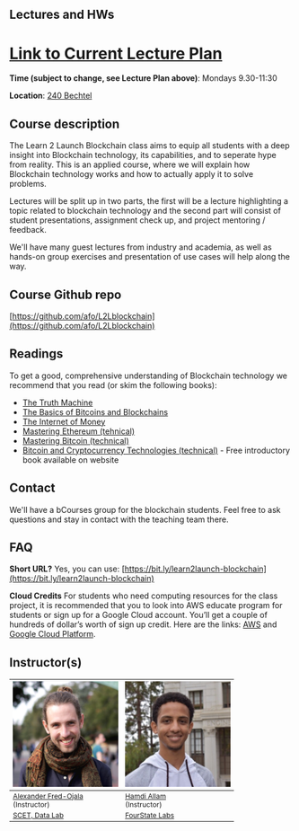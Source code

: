 ## Lectures and HWs

# [Link to Current Lecture Plan](https://docs.google.com/spreadsheets/d/1dBiaBcgKsEg2rGO6s1gqsghUsHP2iIN6OcQBse5Z3hU/edit?usp=sharing)

**Time (subject to change, see Lecture Plan above)**: Mondays 9.30-11:30

**Location**: [240 Bechtel](https://wheelerrenewal.berkeley.edu/surge-spaces/bechtel-hall-room-240) 


## Course description
The Learn 2 Launch Blockchain class aims to equip all students with a deep insight into Blockchain technology, its capabilities, and  to seperate hype from reality. This is an applied course, where we will explain how Blockchain technology works and how to actually apply it to solve problems.

Lectures will be split up in two parts, the first will be a lecture highlighting a topic related to blockchain technology and the second part will consist of student presentations, assignment check up, and project mentoring / feedback. 

We'll have many guest lectures from industry and academia, as well as hands-on group exercises and presentation of use cases will help along the way.


## Course Github repo

[https://github.com/afo/L2Lblockchain](https://github.com/afo/L2Lblockchain)


## Readings

To get a good, comprehensive understanding of Blockchain technology we recommend that you read (or skim the following books):

* [The Truth Machine](https://www.amazon.com/Truth-Machine-Blockchain-Future-Everything/dp/B07B4MLBW8/ref=sr_1_1?ie=UTF8&qid=1533811586&sr=8-1&keywords=truth+machine)
* [The Basics of Bitcoins and Blockchains](https://www.amazon.com/Basics-Bitcoins-Blockchains-Introduction-Cryptocurrencies/dp/1633538001)
* [The Internet of Money](https://www.amazon.com/The-Internet-of-Money/dp/B071KX8WP8/ref=sr_1_5?ie=UTF8&qid=1533811605&sr=1-5&keywords=mastering+bitcoin)
* [Mastering Ethereum (tehnical)](https://www.amazon.com/Mastering-Ethereum-Building-Smart-Contracts/dp/1491971940)
* [Mastering Bitcoin (technical)](https://www.amazon.com/Mastering-Bitcoin-Programming-Open-Blockchain/dp/1491954388/ref=sr_1_4?s=books&ie=UTF8&qid=1533811605&sr=1-4&keywords=mastering+bitcoin)
* [Bitcoin and Cryptocurrency Technologies (technical)](http://bitcoinbook.cs.princeton.edu/) - Free introductory book available on website


## Contact

We'll have a bCourses group for the blockchain students. Feel free to ask questions and stay in contact with the teaching team there.


## FAQ

**Short URL?**
Yes, you can use: [https://bit.ly/learn2launch-blockchain](https://bit.ly/learn2launch-blockchain)


**Cloud Credits**
For students who need computing resources for the class project, it is recommended that you to look into AWS educate program for students or sign up for a Google Cloud account. You’ll get a couple of hundreds of dollar’s worth of sign up credit. Here are the links: [AWS](https://aws.amazon.com/education/awseducate/apply/) and [Google Cloud Platform](https://cloud.google.com/free/).


## Instructor(s)

<table style="table-layout: fixed; font-size: 88%; width:400px;">
  <thead>
    <tr>
      <th style="width: 10%;"><img src="assets/imgs/alex.jpg" alt="Alexander Fred-Ojala" style="width:300px"></th>
            <th style="width: 10%;"><img src="assets/imgs/hamdi.jpeg" alt="hamdi" style="width:300px"></th>
    </tr>
  </thead>
  <tbody>
    <tr>
      <td><a href="https://alex.fo/">Alexander Fred-Ojala</a> <br>(Instructor)</td>
          <td><a href="https://www.linkedin.com/in/hamdiallam/">Hamdi Allam</a> <br>(Instructor)</td>
    </tr>
    <tr>
      <td><a href="http://scet.berkeley.edu/data-lab">SCET, Data Lab</a></td>
      <td><a href="https://github.com/fourthstate">FourState Labs</a></td>
    </tr>
  </tbody>
</table>
